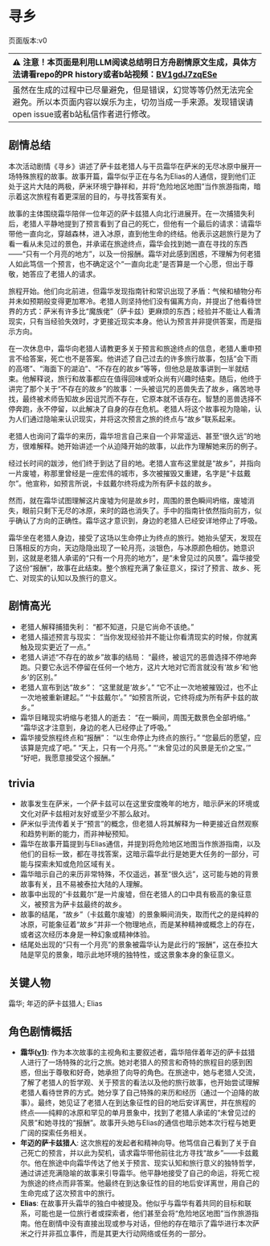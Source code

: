 # 寻乡
页面版本:v0
 

| :warning: 注意！本页面是利用LLM阅读总结明日方舟剧情原文生成，具体方法请看repo的PR history或者b站视频：[BV1gdJ7zqESe](https://www.bilibili.com/video/BV1gdJ7zqESe/)         |
|:----------------------------|
| 虽然在生成的过程中已尽量避免，但是错误，幻觉等等仍然无法完全避免。所以本页面内容以娱乐为主，切勿当成一手来源。发现错误请open issue或者b站私信作者进行修改。|



## 剧情总结
本次活动剧情《寻乡》讲述了萨卡兹老猎人与干员霜华在萨米的无尽冰原中展开一场特殊旅程的故事。故事开篇，霜华似乎正在与名为Elias的人通信，提到他们正处于这片大陆的两极，萨米环境宁静祥和，并将“危险地区地图”当作旅游指南，暗示着这次旅程有着更深层的目的，与寻找答案有关。

故事的主体围绕霜华陪伴一位年迈的萨卡兹猎人向北行进展开。在一次捕猎失利后，老猎人平静地提到了预言看到了自己的死亡，但他有一个最后的请求：请霜华带他一直向北，穿越森林，进入冰原，直到他生命的终结。他表示这趟旅行是为了看一看从未见过的景色，并承诺在旅途终点，霜华会找到她一直在寻找的东西——“只有一个月亮的地方”，以及一份报酬。霜华对此感到困惑，不理解为何老猎人如此笃信一个预言，也不确定这个“一直向北走”是否算是一个心愿，但出于尊敬，她答应了老猎人的请求。

旅程开始。他们向北前进，但霜华发现指南针和常识出现了矛盾：气候和植物分布并未如预期般变得更加寒冷。老猎人则坚持他们没有偏离方向，并提出了他看待世界的方式：萨米有许多比“魔族佬”（萨卡兹）更麻烦的东西；经验并不能让人看清现实，只有当经验失效时，才更接近现实本身。他认为预言并非提供答案，而是指示方向。

在一次休息中，霜华向老猎人请教更多关于预言和旅途终点的信息，老猎人重申预言不给答案，死亡也不是答案。他讲述了自己过去的许多旅行故事，包括“会下雨的高塔”、“海面下的湖泊”、“不存在的故乡”等等，但他总是故事讲到一半就结束。他解释说，旅行和故事都应在值得回味或听众尚有兴趣时结束。随后，他终于讲完了那个关于“不存在的故乡”的故事：一头被诅咒的恶兽失去了故乡，痛苦地寻找，最终被术师告知故乡因诅咒而不存在，它原本就不该存在。智慧的恶兽选择不停奔跑，永不停留，以此解决了自身的存在危机。老猎人将这个故事视为隐喻，认为人们通过隐喻来认识现实，并将这次预言之旅的终点与“故乡”联系起来。

老猎人也询问了霜华的来历，霜华坦言自己来自一个非常遥远、甚至“很久远”的地方，很难解释。她开始讲述一个从迫降开始的故事，以此作为理解她来历的例子。

经过长时间的跋涉，他们终于到达了目的地。老猎人宣布这里就是“故乡”，并指向一片废墟，称那里曾经是一座宏伟的城市，多次被摧毁又重建，名字是“卡兹戴尔”。他宣称，如预言所说，卡兹戴尔终将成为所有萨卡兹的故乡。

然而，就在霜华试图理解这片废墟为何是故乡时，周围的景色瞬间坍缩，废墟消失，眼前只剩下无尽的冰原，来时的路也消失了。手中的指南针依然指向前方，似乎确认了方向的正确性。霜华这才意识到，身边的老猎人已经安详地停止了呼吸。

霜华坐在老猎人身边，接受了这场以生命停止为终点的旅行。她抬头望天，发现在日落相反的方向，天边隐隐出现了一轮月亮，淡银色，与冰原颜色相仿。她意识到，这就是老猎人承诺的“只有一个月亮的地方”，是“未曾见过的风景”。霜华接受了这份“报酬”，故事在此结束。整个旅程充满了象征意义，探讨了预言、故乡、死亡、对现实的认知以及旅行的意义。
## 剧情高光
*   老猎人解释捕猎失利：
    “都不知道，只是它尚命不该绝。”
*   老猎人描述预言与现实：
    “当你发现经验并不能让你看清现实的时候，你就离触及现实更近了一点。”
*   老猎人讲述“不存在的故乡”故事的结局：
    “最终，被诅咒的恶兽选择不停地奔跑。只要它永远不停留在任何一个地方，这片大地对它而言就没有‘故乡’和‘他乡’的区别。”
*   老猎人宣布到达“故乡”：
    “这里就是‘故乡’。”
    “它不止一次地被摧毁过，也不止一次地被重新建起。”
    “‘卡兹戴尔’。”
    “如预言所说，它终将成为所有萨卡兹的故乡。”
*   霜华目睹现实坍缩与老猎人的逝去：
    “在一瞬间，周围无数景色全部坍缩。”
    “霜华这才注意到，身边的老人已经停止了呼吸。”
*   霜华接受旅程终点和“报酬”：
    “以生命停止为终点的旅行。”
    “您最后的愿望，应该算是完成了吧。”
    “天上，只有一个月亮。”
    “‘未曾见过的风景是无价之宝。’”
    “好吧，我愿意接受这个报酬。”
## trivia
*   故事发生在萨米，一个萨卡兹可以在这里安度晚年的地方，暗示萨米的环境或文化对萨卡兹相对友好或至少不那么敌对。
*   萨米似乎流传着关于“预言”的概念，但老猎人将其解释为一种更接近自然观察和趋势判断的能力，而非神秘预知。
*   霜华在故事开篇提到与Elias通信，并提到将危险地区地图当作旅游指南，以及他们的目标一致，都在寻找答案，这暗示霜华此行是她更大任务的一部分，可能与探索未知或危险区域有关。
*   霜华暗示自己的来历非常特殊，不仅遥远，甚至“很久远”，这可能与她的背景故事有关，且不易被泰拉大陆的人理解。
*   故事中出现的“卡兹戴尔”是一片废墟，但在老猎人的口中具有极高的象征意义，被预言为萨卡兹最终的故乡。
*   故事的结尾，“故乡”（卡兹戴尔废墟）的景象瞬间消失，取而代之的是纯粹的冰原，可能象征着“故乡”并非一个物理地点，而是某种精神或概念上的存在，或者这次经历本身是一种幻象或精神体验。
*   结尾处出现的“只有一个月亮”的景象被霜华认为是此行的“报酬”，这在泰拉大陆是罕见的景象，暗示此地环境的独特性，或这景象本身的象征意义。
## 关键人物
霜华; 年迈的萨卡兹猎人; Elias
## 角色剧情概括
-   **霜华([v1](../chars/char_458_rfrost.md))**: 作为本次故事的主视角和主要叙述者，霜华陪伴着年迈的萨卡兹猎人进行了一场特殊的北行之旅。她对老猎人的预言和奇特的旅程目的感到困惑，但出于尊敬和好奇，她承担了向导的角色。在旅途中，她与老猎人交流，了解了老猎人的哲学观、关于预言的看法以及他的旅行故事，也开始尝试理解老猎人看待世界的方式。她分享了自己特殊的来历和经历（通过一个迫降的故事）。最终，她见证了老猎人在到达象征性的目的地后安详离世，并在旅程的终点——纯粹的冰原和罕见的单月景象中，找到了老猎人承诺的“未曾见过的风景”和她寻找的“报酬”。故事开头她与Elias的通信也暗示她本次行程与她更广阔的探索任务相关。
-   **年迈的萨卡兹猎人**: 这次旅程的发起者和精神向导。他笃信自己看到了关于自己死亡的预言，并以此为契机，请求霜华带他前往北方寻找“故乡”——卡兹戴尔。他在旅途中向霜华传达了他关于预言、现实认知和旅行意义的独特哲学，通过讲述充满隐喻的故事来引导霜华。他平静地接受了自己的命运，将死亡视为旅途的终点而非答案。他最终在到达象征性的目的地后安详离世，用自己的生命完成了这次预言中的旅行。
-   **Elias**: 在故事开头霜华的独白中被提及。他似乎与霜华有着共同的目标和联系，可能也是一位旅行者或探索者，他们甚至会将“危险地区地图”当作旅游指南。他在剧情中没有直接出现或参与对话，但他的存在暗示了霜华进行本次萨米之行并非孤立事件，而是其更大行动网络或任务的一部分。